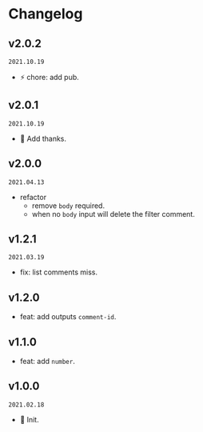 <!--
🐞 Bug fix
🚀 New feature
💄 Perf
📝 Docs
⚡️ Code style
-->

# Changelog

## v2.0.2

`2021.10.19`

- ⚡️ chore: add pub.

## v2.0.1

`2021.10.19`

- 💄 Add thanks.

## v2.0.0

`2021.04.13`

- refactor
  - remove `body` required.
  - when no `body` input will delete the filter comment.

## v1.2.1

`2021.03.19`

- fix: list comments miss.

## v1.2.0

- feat: add outputs `comment-id`.

## v1.1.0

- feat: add `number`.

## v1.0.0

`2021.02.18`

- 🎉 Init.
